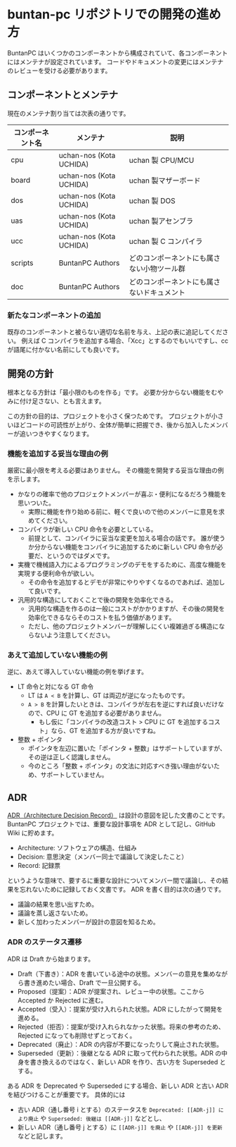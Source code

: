 # buntan-pc リポジトリでの開発の進め方
BuntanPC はいくつかのコンポーネントから構成されていて、各コンポーネントにはメンテナが設定されています。
コードやドキュメントの変更にはメンテナのレビューを受ける必要があります。

## コンポーネントとメンテナ
現在のメンテナ割り当ては次表の通りです。

| コンポーネント名 | メンテナ                | 説明                                       |
|------------------|-------------------------|--------------------------------------------|
| cpu              | uchan-nos (Kota UCHIDA) | uchan 製 CPU/MCU                           |
| board            | uchan-nos (Kota UCHIDA) | uchan 製マザーボード                       |
| dos              | uchan-nos (Kota UCHIDA) | uchan 製 DOS                               |
| uas              | uchan-nos (Kota UCHIDA) | uchan 製アセンブラ                         |
| ucc              | uchan-nos (Kota UCHIDA) | uchan 製 C コンパイラ                      |
| scripts          | BuntanPC Authors        | どのコンポーネントにも属さない小物ツール群 |
| doc              | BuntanPC Authors        | どのコンポーネントにも属さないドキュメント |

### 新たなコンポーネントの追加

既存のコンポーネントと被らない適切な名前を与え、上記の表に追記してください。
例えば C コンパイラを追加する場合、「Xcc」とするのでもいいですし、cc が語尾に付かない名前にしても良いです。

## 開発の方針
根本となる方針は「最小限のものを作る」です。
必要か分からない機能をむやみに付け足さない、とも言えます。

この方針の目的は、プロジェクトを小さく保つためです。
プロジェクトが小さいほどコードの可読性が上がり、全体が簡単に把握でき、後から加入したメンバーが追いつきやすくなります。

### 機能を追加する妥当な理由の例
厳密に最小限を考える必要はありません。
その機能を開発する妥当な理由の例を示します。

- かなりの確率で他のプロジェクトメンバーが喜ぶ・便利になるだろう機能を思いついた。
  - 実際に機能を作り始める前に、軽くで良いので他のメンバーに意見を求めてください。
- コンパイラが新しい CPU 命令を必要としている。
  - 前提として、コンパイラに妥当な変更を加える場合の話です。
    誰が使うか分からない機能をコンパイラに追加するために新しい CPU 命令が必要だ、というのではダメです。
- 実機で機械語入力によるプログラミングのデモをするために、高度な機能を実現する便利命令が欲しい。
  - その命令を追加するとデモが非常にやりやすくなるのであれば、追加して良いです。
- 汎用的な構造にしておくことで後の開発を効率化できる。
  - 汎用的な構造を作るのは一般にコストがかかりますが、その後の開発を効率化できるならそのコストを払う価値があります。
  - ただし、他のプロジェクトメンバーが理解しにくい複雑過ぎる構造にならないよう注意してください。

### あえて追加していない機能の例
逆に、あえて導入していない機能の例を挙げます。

- LT 命令と対になる GT 命令
  - LT は `A < B` を計算し、GT は両辺が逆になったものです。
  - `A > B` を計算したいときは、コンパイラが左右を逆にすれば良いだけなので、CPU に GT を追加する必要がありません。
    - もし仮に「コンパイラの改造コスト > CPU に GT を追加するコスト」なら、GT を追加する方が良いですね。
- 整数 + ポインタ
  - ポインタを左辺に置いた「ポインタ + 整数」はサポートしていますが、その逆は正しく認識しません。
  - 今のところ「整数 + ポインタ」の文法に対応すべき強い理由がないため、サポートしていません。

## ADR
[ADR（Architecture Decision Record）](https://cognitect.com/blog/2011/11/15/documenting-architecture-decisions)
は設計の意図を記した文書のことです。
BuntanPC プロジェクトでは、重要な設計事項を ADR として記し、GitHub Wiki に貯めます。

- Architecture: ソフトウェアの構造、仕組み
- Decision: 意思決定（メンバー同士で議論して決定したこと）
- Record: 記録票

というような意味で、要するに重要な設計についてメンバー間で議論し、その結果を忘れないために記録しておく文書です。
ADR を書く目的は次の通りです。

- 議論の結果を思い出すため。
- 議論を蒸し返さないため。
- 新しく加わったメンバーが設計の意図を知るため。

### ADR のステータス遷移
ADR は Draft から始まります。

- Draft（下書き）：ADR を書いている途中の状態。メンバーの意見を集めながら書き進めたい場合、Draft で一旦公開する。
- Proposed（提案）：ADR が提案され、レビュー中の状態。ここから Accepted か Rejected に進む。
- Accepted（受入）：提案が受け入れられた状態。ADR にしたがって開発を進める。
- Rejected（拒否）：提案が受け入れられなかった状態。将来の参考のため、Rejected になっても削除せずとっておく。
- Deprecated（廃止）：ADR の内容が不要になったりして廃止された状態。
- Superseded（更新）：後継となる ADR に取って代わられた状態。ADR の中身を書き換えるのではなく、新しい ADR を作り、古い方を Superseded とする。

ある ADR を Deprecated や Superseded にする場合、新しい ADR と古い ADR を結びつけることが重要です。
具体的には

- 古い ADR（通し番号 i とする）のステータスを `Deprecated: [[ADR-j]] により廃止` や `Superseded: 後継は [[ADR-j]]` などとし、
- 新しい ADR（通し番号 j とする）に `[[ADR-j]] を廃止` や `[[ADR-j]] を更新` などと記します。
